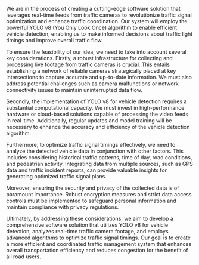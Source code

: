 We are in the process of creating a cutting-edge software solution that leverages real-time feeds from traffic cameras to revolutionize traffic signal optimization and enhance traffic coordination. Our system will employ the powerful YOLO v8 (You Only Look Once) algorithm to enable efficient vehicle detection, enabling us to make informed decisions about traffic light timings and improve overall traffic flow.

To ensure the feasibility of our idea, we need to take into account several key considerations. Firstly, a robust infrastructure for collecting and processing live footage from traffic cameras is crucial. This entails establishing a network of reliable cameras strategically placed at key intersections to capture accurate and up-to-date information. We must also address potential challenges such as camera malfunctions or network connectivity issues to maintain uninterrupted data flow.

Secondly, the implementation of YOLO v8 for vehicle detection requires a substantial computational capacity. We must invest in high-performance hardware or cloud-based solutions capable of processing the video feeds in real-time. Additionally, regular updates and model training will be necessary to enhance the accuracy and efficiency of the vehicle detection algorithm.

Furthermore, to optimize traffic signal timings effectively, we need to analyze the detected vehicle data in conjunction with other factors. This includes considering historical traffic patterns, time of day, road conditions, and pedestrian activity. Integrating data from multiple sources, such as GPS data and traffic incident reports, can provide valuable insights for generating optimized traffic signal plans.

Moreover, ensuring the security and privacy of the collected data is of paramount importance. Robust encryption measures and strict data access controls must be implemented to safeguard personal information and maintain compliance with privacy regulations.

Ultimately, by addressing these considerations, we aim to develop a comprehensive software solution that utilizes YOLO v8 for vehicle detection, analyzes real-time traffic camera footage, and employs advanced algorithms to optimize traffic signal timings. Our goal is to create a more efficient and coordinated traffic management system that enhances overall transportation efficiency and reduces congestion for the benefit of all road users.
